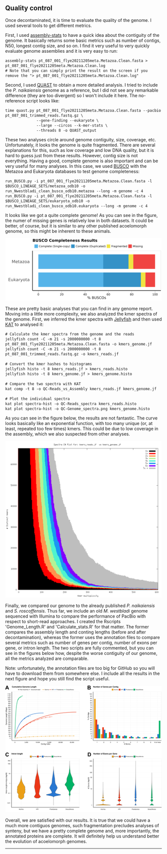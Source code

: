 ## Quality control
Once decontaminated, it is time to evaluate the quality of the genome. I used several tools to get different metrics.

First, I used [assembly-stats](https://github.com/sanger-pathogens/assembly-stats) to have a quick idea about the contiguity of the genome. It basically returns some basic metrics such as number of contigs, N50, longest contig size, and so on. I find it very useful to very quickly evaluate genome assemblies and it is very easy to run:

    assembly-stats pt_087_001_flye20211205meta.Metazoa.Clean.fasta > pt_087_001_flye20211205meta.Metazoa.Clean.log
    # Note that you can simply print the result on the screen if you remove the "> pt_087_001_flye20211205meta.Metazoa.Clean.log"

Second, I used [QUAST](https://github.com/ablab/quast) to obtain a more detailed analysis. I tried to include the _P. naikaiensis_ genome as a reference, but I did not see any remarkable difference (they are too divergent) so I won't include it here. The no-reference script looks like:

    time quast.py pt_087_001_flye20211205meta.Metazoa.Clean.fasta --pacbio pt_087_001_trimmed_reads.fastq.gz \
                  --gene-finding --eukaryote \
                  --large --circos --k-mer-stats \
                  --threads 8 -o QUAST_output

These two analyses circle around genome contiguity, size, coverage, etc. Unfortunately, it looks the genome is quite fragmented. There are several explanations for this, such as low coverage and low DNA quality, but it is hard to guess just from these results. However, contig size is not everything. Having a good, complete genome is also important and can be very useful for many analyses. In this case, we used [BUSCO](https://busco.ezlab.org/) with the Metazoa and Eukaryota databases to test genome completeness:

    run_BUSCO.py -i pt_087_001_flye20211205meta.Metazoa.Clean.fasta -l $BUSCO_LINEAGE_SETS/metazoa_odb10 -o run_Nwestbladi_clean_busco_odb10.metazoa --long -m genome -c 4
    run_BUSCO.py -i pt_087_001_flye20211205meta.Metazoa.Clean.fasta -l $BUSCO_LINEAGE_SETS/eukaryota_odb10 -o run_Nwestbladi_clean_busco_odb10.eukaryota --long -m genome -c 4

It looks like we got a quite complete genome! As you can see in the figure, the numer of missing genes is relatively low in both datasets. It could be better, of course, but it is similar to any other published acoelomorph genome, so this might be inherent to these animals.

![image](https://github.com/saabalde/2023_Nemertoderma_westbladi_genome/blob/main/03-Quality_control/BUSCO_results.png)

These are pretty basic analyses that you can find in any genome report. Moving into a little more complexity, we also analyzed the kmer spectra of the genome. First, we inferred the kmer spectra with [Jellyfish](https://github.com/gmarcais/Jellyfish) and then used [KAT](https://github.com/TGAC/KAT) to analysed it:

    # Calculate the kmer spectra from the genome and the reads
    jellyfish count -C -m 21 -s 2000000000 -t 8 pt_087_001_flye20211205meta.Metazoa.Clean.fasta -o kmers_genome.jf
    jellyfish count -C -m 21 -s 2000000000 -t 8 pt_087_001_trimmed_reads.fastq.gz -o kmers_reads.jf

    # Convert the kmer hashes to histograms
    jellyfish histo -t 8 kmers_reads.jf > kmers_reads.histo
    jellyfish histo -t 8 kmers_genome.jf > kmers_genome.histo
    
    # Compare the two spectra with KAT
    kat comp -t 8 -o QC-Reads_vs_Assembly kmers_reads.jf kmers_genome.jf
    
    # Plot the individual spectra
    kat plot spectra-hist -o QC-Reads_spectra kmers_reads.histo
    kat plot spectra-hist -o QC-Genome_spectra.png kmers_genome.histo

As you can see in the figure below, the results are not fantastic. The curve looks basically like an exponential function, with too many unique (or, at least, repeated too few times) kmers. This could be due to low coverage in the assembly, which we also suspected from other analyses.

![image](https://github.com/saabalde/2023_Nemertoderma_westbladi_genome/blob/main/03-Quality_control/KAT-Reads_vs_Assembly.png)

Finally, we compared our genome to the already published _P. naikaiensis_ and _S. roscoffensis_. Thus far, we include an old _M. westbladi_ genome sequenced with Illumina to compare the performance of PacBio with respect to short-read approaches. I created the Rscripts 'Genome_Length.R' and 'Calculate_stats.R' for that matter. The former compares the assembly length and conting lengths (before and after decontamination), whereas the former uses the annotation files to compare several metrics such as number of genes per contig, number of exons per gene, or intron length. The two scripts are fully commented, but you can see in the figures below how, despite the worse contiguity of our genome, all the metrics analyzed are comparable.

Note: unfortunately, the annotation files are too big for GitHub so you will have to download them from somewhere else. I include all the results in the next figure and hope you still find the script useful.

![image](https://github.com/saabalde/2023_Nemertoderma_westbladi_genome/blob/main/03-Quality_control/Comparisons-Genome_stats.png)

Overall, we are satisfied with our results. It is true that we could have a much more contiguos genomes, such fragmentation precludes analyses of synteny, but we have a pretty complete genome and, more importantly, the annotated proteins are complete. It will definitely help us understand better the evolution of acoelomorph genomes.

---
